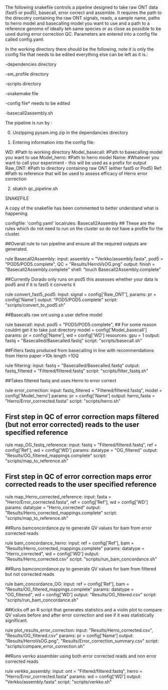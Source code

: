 The following snakefile controls a pipeline designed to take raw ONT data (fast5 or pod5), basecall, error correct and assemble.
It requires the path to the direcotry containing the raw ONT signals, reads, a sample name, paths to herro model and basecalling model you want to use and a path to a reference genome of ideally teh same species or as close as possible to be used during error correction QC.
Parameters are entered into a config file called config.yaml.

In the working directory there should be the following, note it is only the config file that needs to be edited everything else can be left as it is.:

-dependencies directory

-sm_profile directory

-scripts directory

-snakemake file

-config file* needs to be edited

-basecall2assembly.sh


The pipeline is run by :

0. Unzipping pysam.img.zip in the dependancies directory

1. Entering information into the config file:

WD: #Path to working directory
Model_basecall: #Path to basecalling model you want to use
Model_herro: #Path to herro model
Name: #Whatever you want to call your experiment - this will be used as a prefix for output
Raw_ONT: #Path to directory containing raw ONT (either fast5 or Pod5)
Ref: #Path to reference that will be used to assess efficacy of Herro error correction

2. sbatch qc_pipeline.sh


SNAKEFILE

A copy of the snakefile has been commented to better understand what is happening.

configfile: 'config.yaml'
localrules: Basecall2Assembly ## These are the rules which do not need to run on the cluster so do not have a profile for the cluster.


##Overall rule to run pipeline and ensure all the required outputs are generated.

rule Basecall2Assembly:
    input:
        assembly = "Verkko/assembly.fasta",
        pod5 = "POD5/POD5.complete",
        QC = "Results/HerroVsOG.png"
    output:
        finish = "Basecall2Assembly.complete"
    shell:
        "touch Basecall2Assembly.complete"

##Currently Dorado only runs on pod5 this assesses whether your data is pod5 and if it is fast5 it converts it

rule convert_fast5_pod5:
    input:
        signal = config['Raw_ONT'],
    params:
        pr = config['Name']
    output:
        "POD5/POD5.complete"
    script:
        "scripts/convert_to_pod5.sh"

##Basecalls raw ont using a user define model

rule basecall:
    input:
        pod5 = "POD5/POD5.complete", ## For some reason couldnt get it to take just  directory
        model = config['Model_basecall']
    params:
        pr = config['Name'],
        wd = config['WD']
    resources:
        gpu = 1
    output:
        fastq = "Basecalled/Basecalled.fastq"
    script:
        "scripts/basecall.sh"

##Filters fastq produced from basecalling in line with recommendations from Herro paper >10k length >10Q

rule filtering:
    input:
        fastq = "Basecalled/Basecalled.fastq"
    output:
        fastq_filtered = "Filtered/filtered.fastq"
    script:
        "scripts/filter_fastq.sh"


##Takes filtered fastq and uses Herro to error correct

rule error_correction:
    input:
        fastq_filtered = "Filtered/filtered.fastq",
        model = config['Model_herro']
    params:
        pr = config['Name']
    output:
        herro_fasta = "Herro/Error_corrrected.fasta"
    script:
        "scripts/herro.sh"

## First step in QC of error correction maps filtered (but not error corrected) reads to the user specified reference

rule map_OG_fastq_reference:
    input:
        fastq = "Filtered/filtered.fastq",
        ref = config['Ref'],
        wd = config['WD']
    params:
        datatype = "OG_filtered"
    output:
        "Results/OG_filtered_mappings.complete"
    script:
        "scripts/map_to_reference.sh"

## First step in QC of error correction maps error corrected reads to the user specified reference

rule map_Herro_corrected_reference:
    input:
        fasta = "Herro/Error_corrrected.fasta",
        ref = config['Ref'],
        wd = config['WD']
    params:
        datatype = "Herro_corrected"
    output:
        "Results/Herro_corrected_mappings.complete"
    script:
        "scripts/map_to_reference.sh"

##Runs bamconcordance.py to generate QV values for bam from error corrected reads

rule bam_concordance_herro:
    input:
        ref = config['Ref'],
        bam = "Results/Herro_corrected_mappings.complete"
    params:
        datatype = "Herro_corrected",
        wd = config['WD']
    output:
        "Results/Herro_corrected.csv"
    script:
        "scripts/run_bam_concordance.sh"

##Runs bamconcordance.py to generate QV values for bam from filtered but not corrected reads

rule bam_concordance_OG:
    input:
        ref = config['Ref'],
        bam = "Results/OG_filtered_mappings.complete"
    params:
        datatype = "OG_filtered",
        wd = config['WD']
    output:
        "Results/OG_filtered.csv"
    script:
        "scripts/run_bam_concordance.sh"

##Kicks off an R script that generates statistics and a violin plot to compare QV values before and after error correction and see if it was statistically significant.

rule plot_results_error_correction:
    input:
        "Results/Herro_corrected.csv",
        "Results/OG_filtered.csv"
    params:
        pr = config['Name']
    output:
        "Results/HerroVsOG.png",
        "Results/Error_correction_summary.csv"
    script:
        "scripts/compare_error_correction.sh"

##Runs verrko assembler using both error corrected reads and non error corrected reads

rule verkko_assembly:
    input:
        ont = "Filtered/filtered.fastq",
        herro = "Herro/Error_corrrected.fasta"
    params:
        wd = config['WD']
    output:
        "Verkko/assembly.fasta"
    script:
        "scripts/verkko.sh"
